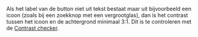 <!-- @license CC0-1.0 -->

Als het label van de button niet uit tekst bestaat maar uit bijvoorbeeld een icoon (zoals bij een zoekknop met een vergrootglas), dan is het contrast tussen het icoon en de achtergrond minimaal 3:1. Dit is te controleren met de [Contrast checker](https://nldesignsystem.nl/contrast/).
